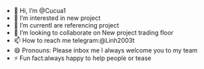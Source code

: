 - 👋 Hi, I’m @Cucua1
- 👀 I’m interested in new project
- 🌱 I’m currentl are referencing project  
- 💞️ I’m looking to collaborate on New project trading floor 
- 📫 How to reach me telegram:@Linh2003t
- 😄 Pronouns: Please inbox me I always welcome you to my team 
- ⚡ Fun fact:always happy to help people or tease 

<!---
Cucua1/Cucua1 is a ✨ special ✨ repository because its `README.md` (this file) appears on your GitHub profile.
You can click the Preview link to take a look at your changes.
--->
